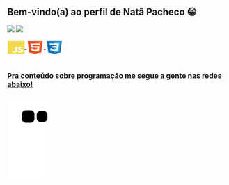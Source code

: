 ## Bem-vindo(a) ao perfil de Natã Pacheco 😁

 <div>
   <a href="https://github.com/Neohs">
   <img height="180em" src="https://github-readme-stats.vercel.app/api?username=Neohs&show_icons=true&theme=tokyonight&include_all_commits=true&count_private=true"/>
   <img height="180em" src="https://github-readme-stats.vercel.app/api/top-langs/?username=Neohs&layout=compact&langs_count=6&theme=tokyonight"/>

</div>
<div style="display: inline_block"><br>
  <img align="center" alt="Js" height="30" width="40" src="https://raw.githubusercontent.com/devicons/devicon/master/icons/javascript/javascript-plain.svg">
  <img align="center" alt="HTML" height="30" width="40" src="https://raw.githubusercontent.com/devicons/devicon/master/icons/html5/html5-original.svg">
  <img align="center" alt="CSS" height="30" width="40" src="https://raw.githubusercontent.com/devicons/devicon/master/icons/css3/css3-original.svg">
</div>
 
 <br>
 
  ### Pra conteúdo sobre programação me segue a gente nas redes abaixo!
 
<div> 
  <a href=""></a>
  <a href=""></a>
  <a href=""></a> 
  <a href=""></a>
  <a href=""></a> 
 
  ![Snake animation](https://github.com/Neohs/Neohs/blob/output/github-contribution-grid-snake.svg)

</div>
